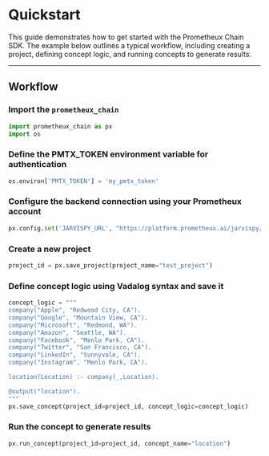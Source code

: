 # Quickstart

This guide demonstrates how to get started with the Prometheux Chain SDK. The example below outlines a typical workflow, including creating a project, defining concept logic, and running concepts to generate results.

---

## Workflow

### Import the `prometheux_chain`
```python
import prometheux_chain as px
import os
```

### Define the PMTX_TOKEN environment variable for authentication
```python
os.environ['PMTX_TOKEN'] = 'my_pmtx_token'
```

### Configure the backend connection using your Prometheux account
```python
px.config.set('JARVISPY_URL', "https://platform.prometheux.ai/jarvispy/'my_organization'/'my_username'")
```

### Create a new project
```python
project_id = px.save_project(project_name="test_project")
```

### Define concept logic using Vadalog syntax and save it
```python
concept_logic = """
company("Apple", "Redwood City, CA").
company("Google", "Mountain View, CA").
company("Microsoft", "Redmond, WA").
company("Amazon", "Seattle, WA").
company("Facebook", "Menlo Park, CA").
company("Twitter", "San Francisco, CA").
company("LinkedIn", "Sunnyvale, CA").
company("Instagram", "Menlo Park, CA").

location(Location) :- company(_,Location).

@output("location").
"""
px.save_concept(project_id=project_id, concept_logic=concept_logic)
```

### Run the concept to generate results
```python
px.run_concept(project_id=project_id, concept_name="location")
```
